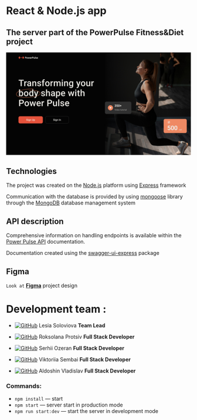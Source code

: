 # React & Node.js app

## The server part of the PowerPulse Fitness&Diet project

![Presentation](./assets/PowerPulse_desktop.jpg)

## Technologies

The project was created on the [Node.js](https://nodejs.org/en/docs/) platform using [Express](https://devdocs.io/express/) framework

Communication with the database is provided by using [mongoose](https://mongoosejs.com/docs/documents.html) library through the [MongoDB](https://www.mongodb.com/docs/) database management system

## API description

Comprehensive information on handling endpoints is available within the [Power Pulse API](https://power-pulse-rh13.onrender.com/api-docs/) documentation.

Documentation created using the [swagger-ui-express](https://www.npmjs.com/package/swagger-ui-express) package

## Figma

`Look at`
[**Figma**](https://www.figma.com/file/FHAaMcWwZCDbzWPlowFhEf/Power-Pulse?type=design&mode=design&t=pEbMMrU24sjh3Lm3-0) project design

# Development team :

- [![GitHub](https://img.shields.io/badge/GitHub-100000?style=for-the-badge&logo=github&logoColor=white)](https://github.com/LesiaUKR)
  Lesia Soloviova **Team Lead**

- [![GitHub](https://img.shields.io/badge/GitHub-100000?style=for-the-badge&logo=github&logoColor=white)](https://github.com/fxxwol)
  Roksolana Protsiv **Full Stack Developer**

- [![GitHub](https://img.shields.io/badge/GitHub-100000?style=for-the-badge&logo=github&logoColor=white)](https://github.com/ozeransm)
  Serhii Ozeran **Full Stack Developer**

- [![GitHub](https://img.shields.io/badge/GitHub-100000?style=for-the-badge&logo=github&logoColor=white)](https://github.com/Vikki2Rikki)
  Viktoriia Sembai **Full Stack Developer**

- [![GitHub](https://img.shields.io/badge/GitHub-100000?style=for-the-badge&logo=github&logoColor=white)](https://github.com/VladAldoshin)
  Aldoshin Vladislav **Full Stack Developer**

### Commands:

- `npm install` &mdash; start
- `npm start` &mdash; server start in production mode
- `npm run start:dev` &mdash; start the server in development mode
